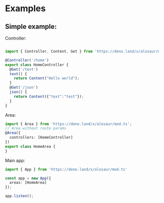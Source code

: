 # Examples



## Simple example:

Controller:
```typescript

import { Controller, Content, Get } from 'https://deno.land/x/alosaur/mod.ts';

@Controller('/home')
export class HomeController {
  @Get('/text')
  text() {
    return Content("Hello world");
  }
  @Get('/json')
  json() {
    return Content({"text":"test"});
  }
}
```

Area:
```ts
import { Area } from 'https://deno.land/x/alosaur/mod.ts';
// Area without route params
@Area({
  controllers: [HomeController]
})
export class HomeArea {
}

```


Main app:
```ts
import { App } from 'https://deno.land/x/alosaur/mod.ts'

const app = new App({
  areas: [HomeArea]
});

app.listen();

```